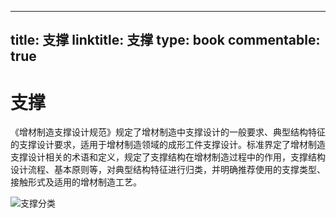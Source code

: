 
---
title: 支撑
linktitle: 支撑
type: book
commentable: true
---

# 支撑

《增材制造支撑设计规范》规定了增材制造中支撑设计的一般要求、典型结构特征的支撑设计要求，适用于增材制造领域的成形工件支撑设计。标准界定了增材制造支撑设计相关的术语和定义，规定了支撑结构在增材制造过程中的作用，支撑结构设计流程、基本原则等，对典型结构特征进行归类，并明确推荐使用的支撑类型、接触形式及适用的增材制造工艺。

![支撑分类](https://pic1.imgdb.cn/item/634e403416f2c2beb131b6a6.png)

    